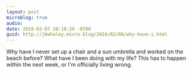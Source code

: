 ```yaml
---
layout: post
microblog: true
audio: 
date: 2018-02-07 20:10:29 -0700
guid: http://jbwhaley.micro.blog/2018/02/08/why-have-i.html
---
```

Why have I never set up a chair and a sun umbrella and worked on the beach before? What have I been doing with my life? This has to happen within the next week, or I'm officially living wrong.
